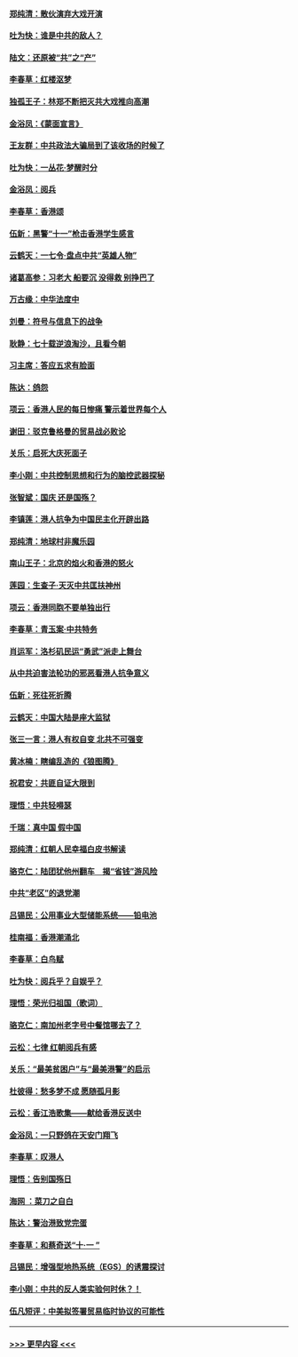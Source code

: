 #### [郑纯清：散伙演弃大戏开演](../pages/nsc993/n11570826.md?t=10060022) 
#### [吐为快：谁是中共的敌人？](../pages/nsc993/n11570817.md?t=10060022) 
#### [陆文：还原被“共”之“产”](../pages/nsc993/n11570798.md?t=10060022) 
#### [李春草：红楼沤梦](../pages/nsc993/n11569673.md?t=10060022) 
#### [独孤王子：林郑不断把灭共大戏推向高潮](../pages/nsc993/n11569381.md?t=10060022) 
#### [金浴凤：《蒙面宣言》](../pages/nsc993/n11569368.md?t=10060022) 
#### [王友群：中共政法大骗局到了该收场的时候了](../pages/nsc993/n11568940.md?t=10060022) 
#### [吐为快：一丛花‧梦醒时分](../pages/nsc993/n11567491.md?t=10060022) 
#### [金浴凤：阅兵](../pages/nsc993/n11567454.md?t=10060022) 
#### [李春草：香港颂](../pages/nsc993/n11567444.md?t=10060022) 
#### [伍新：黑警“十一”枪击香港学生感言](../pages/nsc993/n11567426.md?t=10060022) 
#### [云鹤天：一七令‧盘点中共“英雄人物”](../pages/nsc993/n11567091.md?t=10060022) 
#### [诸葛高参：习老大 船要沉 没得救 别挣巴了](../pages/nsc993/n11566976.md?t=10060022) 
#### [万古缘：中华法度中](../pages/nsc993/n11566726.md?t=10060022) 
#### [刘曼：符号与信息下的战争](../pages/nsc993/n11564655.md?t=10060022) 
#### [耿静：七十载逆浪淘沙，且看今朝](../pages/nsc993/n11564520.md?t=10060022) 
#### [习主席：答应五求有脸面](../pages/nsc993/n11563953.md?t=10060022) 
#### [陈达：鸽怨](../pages/nsc993/n11561879.md?t=10060022) 
#### [项云：香港人民的每日惨痛  警示着世界每个人](../pages/nsc993/n11559273.md?t=10060022) 
#### [谢田：驳克鲁格曼的贸易战必败论](../pages/nsc993/n11555840.md?t=10060022) 
#### [关乐：启死大庆死面子](../pages/nsc993/n11556823.md?t=10060022) 
#### [李小刚：中共控制思想和行为的脑控武器探秘](../pages/nsc993/n11556776.md?t=10060022) 
#### [张智斌：国庆  还是国殇？](../pages/nsc993/n11556617.md?t=10060022) 
#### [李镇莲：港人抗争为中国民主化开辟出路](../pages/nsc993/n11556570.md?t=10060022) 
#### [郑纯清：地球村非魔乐园](../pages/nsc993/n11555415.md?t=10060022) 
#### [南山王子：北京的焰火和香港的怒火](../pages/nsc993/n11555318.md?t=10060022) 
#### [莲园：生查子·天灭中共匡扶神州](../pages/nsc993/n11555302.md?t=10060022) 
#### [项云：香港同胞不要单独出行](../pages/nsc993/n11555276.md?t=10060022) 
#### [李春草：青玉案‧中共特务](../pages/nsc993/n11552356.md?t=10060022) 
#### [肖运军：洛杉矶民运“勇武”派走上舞台](../pages/nsc993/n11551595.md?t=10060022) 
#### [从中共迫害法轮功的邪恶看港人抗争意义](../pages/nsc993/n11540858.md?t=10060022) 
#### [伍新：死往死折腾](../pages/nsc993/n11550174.md?t=10060022) 
#### [云鹤天：中国大陆是座大监狱](../pages/nsc993/n11550155.md?t=10060022) 
#### [张三一言：港人有权自变 北共不可强变](../pages/nsc993/n11550132.md?t=10060022) 
#### [黄冰楠：瞎编乱造的《狼图腾》](../pages/nsc993/n11550082.md?t=10060022) 
#### [祝君安：共匪自证大限到](../pages/nsc993/n11550041.md?t=10060022) 
#### [理悟：中共轻嘚瑟](../pages/nsc993/n11547978.md?t=10060022) 
#### [千瑞：真中国 假中国](../pages/nsc993/n11547865.md?t=10060022) 
#### [郑纯清：红朝人民幸福白皮书解读](../pages/nsc993/n11547499.md?t=10060022) 
#### [骆克仁：陆团犹他州翻车　揭“省钱”游风险](../pages/nsc993/n11546977.md?t=10060022) 
#### [中共“老区”的退党潮](../pages/nsc993/n11545995.md?t=10060022) 
#### [吕锡民：公用事业大型储能系统——铅电池](../pages/nsc993/n11545701.md?t=10060022) 
#### [桂南福：香港潮涌北](../pages/nsc993/n11545682.md?t=10060022) 
#### [李春草：白鸟赋](../pages/nsc993/n11545663.md?t=10060022) 
#### [吐为快：阅兵乎？自娱乎？](../pages/nsc993/n11545625.md?t=10060022) 
#### [理悟：荣光归祖国（歌词）](../pages/nsc993/n11545616.md?t=10060022) 
#### [骆克仁：南加州老字号中餐馆哪去了？](../pages/nsc993/n11545120.md?t=10060022) 
#### [云松：七律 红朝阅兵有感](../pages/nsc993/n11542394.md?t=10060022) 
#### [关乐：“最美贫困户”与“最美港警”的启示](../pages/nsc993/n11542252.md?t=10060022) 
#### [杜彼得：愁多梦不成 愿随孤月影](../pages/nsc993/n11540296.md?t=10060022) 
#### [云松：香江浩歌集——献给香港反送中](../pages/nsc993/n11540149.md?t=10060022) 
#### [金浴凤：一只野鸽在天安门翔飞](../pages/nsc993/n11540280.md?t=10060022) 
#### [李春草：叹港人](../pages/nsc993/n11540119.md?t=10060022) 
#### [理悟：告别国殇日](../pages/nsc993/n11539610.md?t=10060022) 
#### [海网 ：菜刀之自白](../pages/nsc993/n11539597.md?t=10060022) 
#### [陈达：警治港致党完蛋](../pages/nsc993/n11538127.md?t=10060022) 
#### [李春草：和蔡奇送“十·一 ”](../pages/nsc993/n11537810.md?t=10060022) 
#### [吕锡民：增强型地热系统（EGS）的诱震探讨](../pages/nsc993/n11537765.md?t=10060022) 
#### [李小刚：中共的反人类实验何时休？！](../pages/nsc993/n11537669.md?t=10060022) 
#### [伍凡短评：中美拟签署贸易临时协议的可能性](../pages/nsc993/n11536773.md?t=10060022) 

----
#### [ >>> 更早内容 <<< ](../indexes/nsc993-earlier.md)
